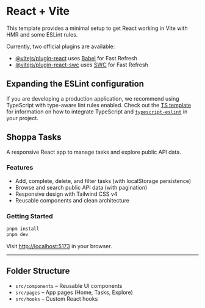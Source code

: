 # React + Vite

This template provides a minimal setup to get React working in Vite with HMR and some ESLint rules.

Currently, two official plugins are available:

- [@vitejs/plugin-react](https://github.com/vitejs/vite-plugin-react/blob/main/packages/plugin-react) uses [Babel](https://babeljs.io/) for Fast Refresh
- [@vitejs/plugin-react-swc](https://github.com/vitejs/vite-plugin-react/blob/main/packages/plugin-react-swc) uses [SWC](https://swc.rs/) for Fast Refresh

## Expanding the ESLint configuration

If you are developing a production application, we recommend using TypeScript with type-aware lint rules enabled. Check out the [TS template](https://github.com/vitejs/vite/tree/main/packages/create-vite/template-react-ts) for information on how to integrate TypeScript and [`typescript-eslint`](https://typescript-eslint.io) in your project.

## Shoppa Tasks

A responsive React app to manage tasks and explore public API data.

### Features

- Add, complete, delete, and filter tasks (with localStorage persistence)
- Browse and search public API data (with pagination)
- Responsive design with Tailwind CSS v4
- Reusable components and clean architecture

### Getting Started

```bash
pnpm install
pnpm dev
```

Visit [http://localhost:5173](http://localhost:5173) in your browser.

---

## Folder Structure

- `src/components` – Reusable UI components
- `src/pages` – App pages (Home, Tasks, Explore)
- `src/hooks` – Custom React hooks
